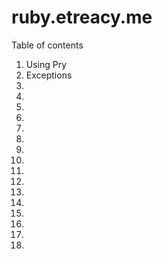 # ruby.etreacy.me

Table of contents

1. Using Pry
2. Exceptions
3. 
4. 
5.
6.
7.
8.
9.
10.
11.
12.
13.
14.
15.
16.
17.
18.

